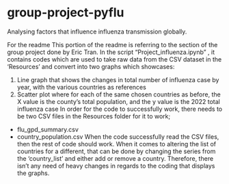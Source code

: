 # group-project-pyflu
Analysing factors that influence influenza transmission globally.



For the readme
This portion of the readme is referring to the section of the group project done by Eric Tran.
In the script “Project_influenza.ipynb” , it contains codes which are used to take raw data from the CSV dataset in the ‘Resources’ and convert into two graphs which showcases:
1.	Line graph that shows the changes in total number of influenza case by year, with the various countries as references
2.	Scatter plot where for each of the same chosen countries as before, the X value is the county’s total population, and the y value is the 2022 total influenza case
In order for the code to successfully work, there needs to be two CSV files in the Resources folder for it to work;
-	flu_gpd_summary.csv
-	country_population.csv
When the code successfully read the CSV files, then the rest of code should work.
When it comes to altering the list of countries for a different, that can be done by changing the series from the ‘country_list’ and either add or remove a country. Therefore, there isn’t any need of heavy changes in regards to the coding that displays the graphs.

